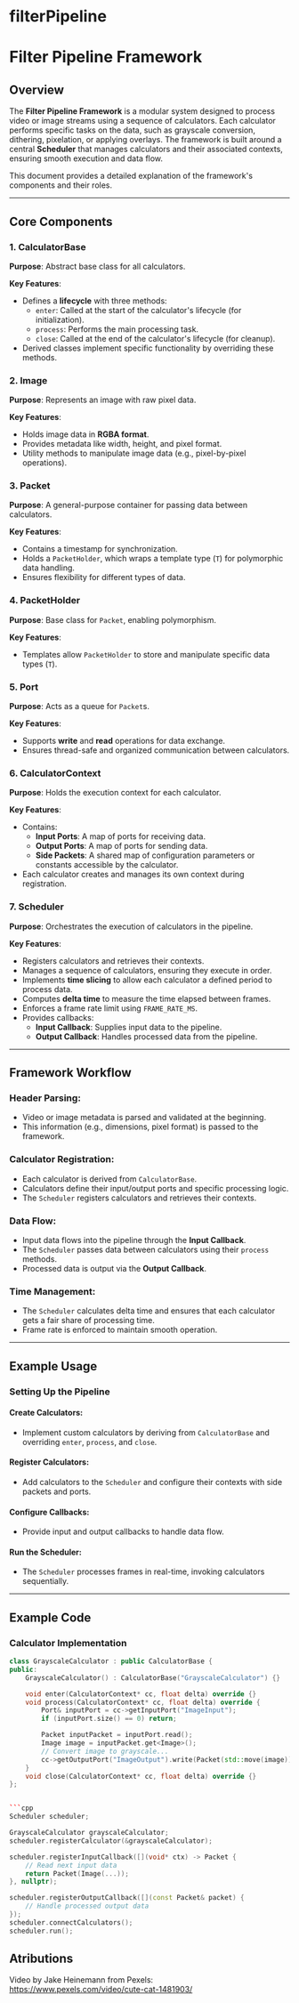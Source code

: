 # filterPipeline
# Filter Pipeline Framework

## Overview

The **Filter Pipeline Framework** is a modular system designed to process video or image streams using a sequence of calculators. Each calculator performs specific tasks on the data, such as grayscale conversion, dithering, pixelation, or applying overlays. The framework is built around a central **Scheduler** that manages calculators and their associated contexts, ensuring smooth execution and data flow.

This document provides a detailed explanation of the framework's components and their roles.

---

## Core Components

### 1. CalculatorBase

**Purpose**: Abstract base class for all calculators.

**Key Features**:
- Defines a **lifecycle** with three methods:
  - `enter`: Called at the start of the calculator's lifecycle (for initialization).
  - `process`: Performs the main processing task.
  - `close`: Called at the end of the calculator's lifecycle (for cleanup).
- Derived classes implement specific functionality by overriding these methods.

### 2. Image

**Purpose**: Represents an image with raw pixel data.

**Key Features**:
- Holds image data in **RGBA format**.
- Provides metadata like width, height, and pixel format.
- Utility methods to manipulate image data (e.g., pixel-by-pixel operations).

### 3. Packet

**Purpose**: A general-purpose container for passing data between calculators.

**Key Features**:
- Contains a timestamp for synchronization.
- Holds a `PacketHolder`, which wraps a template type (`T`) for polymorphic data handling.
- Ensures flexibility for different types of data.

### 4. PacketHolder

**Purpose**: Base class for `Packet`, enabling polymorphism.

**Key Features**:
- Templates allow `PacketHolder` to store and manipulate specific data types (`T`).

### 5. Port

**Purpose**: Acts as a queue for `Packet`s.

**Key Features**:
- Supports **write** and **read** operations for data exchange.
- Ensures thread-safe and organized communication between calculators.

### 6. CalculatorContext

**Purpose**: Holds the execution context for each calculator.

**Key Features**:
- Contains:
  - **Input Ports**: A map of ports for receiving data.
  - **Output Ports**: A map of ports for sending data.
  - **Side Packets**: A shared map of configuration parameters or constants accessible by the calculator.
- Each calculator creates and manages its own context during registration.

### 7. Scheduler

**Purpose**: Orchestrates the execution of calculators in the pipeline.

**Key Features**:
- Registers calculators and retrieves their contexts.
- Manages a sequence of calculators, ensuring they execute in order.
- Implements **time slicing** to allow each calculator a defined period to process data.
- Computes **delta time** to measure the time elapsed between frames.
- Enforces a frame rate limit using `FRAME_RATE_MS`.
- Provides callbacks:
  - **Input Callback**: Supplies input data to the pipeline.
  - **Output Callback**: Handles processed data from the pipeline.

---

## Framework Workflow

### Header Parsing:
- Video or image metadata is parsed and validated at the beginning.
- This information (e.g., dimensions, pixel format) is passed to the framework.

### Calculator Registration:
- Each calculator is derived from `CalculatorBase`.
- Calculators define their input/output ports and specific processing logic.
- The `Scheduler` registers calculators and retrieves their contexts.

### Data Flow:
- Input data flows into the pipeline through the **Input Callback**.
- The `Scheduler` passes data between calculators using their `process` methods.
- Processed data is output via the **Output Callback**.

### Time Management:
- The `Scheduler` calculates delta time and ensures that each calculator gets a fair share of processing time.
- Frame rate is enforced to maintain smooth operation.

---

## Example Usage

### Setting Up the Pipeline

#### Create Calculators:
- Implement custom calculators by deriving from `CalculatorBase` and overriding `enter`, `process`, and `close`.

#### Register Calculators:
- Add calculators to the `Scheduler` and configure their contexts with side packets and ports.

#### Configure Callbacks:
- Provide input and output callbacks to handle data flow.

#### Run the Scheduler:
- The `Scheduler` processes frames in real-time, invoking calculators sequentially.

---

## Example Code

### Calculator Implementation
```cpp
class GrayscaleCalculator : public CalculatorBase {
public:
    GrayscaleCalculator() : CalculatorBase("GrayscaleCalculator") {}

    void enter(CalculatorContext* cc, float delta) override {}
    void process(CalculatorContext* cc, float delta) override {
        Port& inputPort = cc->getInputPort("ImageInput");
        if (inputPort.size() == 0) return;

        Packet inputPacket = inputPort.read();
        Image image = inputPacket.get<Image>();
        // Convert image to grayscale...
        cc->getOutputPort("ImageOutput").write(Packet(std::move(image)));
    }
    void close(CalculatorContext* cc, float delta) override {}
};


```cpp
Scheduler scheduler;

GrayscaleCalculator grayscaleCalculator;
scheduler.registerCalculator(&grayscaleCalculator);

scheduler.registerInputCallback([](void* ctx) -> Packet {
    // Read next input data 
    return Packet(Image(...));
}, nullptr);

scheduler.registerOutputCallback([](const Packet& packet) {
    // Handle processed output data
});
scheduler.connectCalculators();
scheduler.run();

```


## Atributions
Video by Jake Heinemann from Pexels: https://www.pexels.com/video/cute-cat-1481903/
